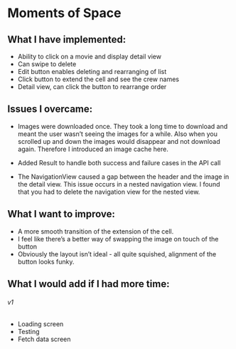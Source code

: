 # Moments of Space

## What I have implemented:

* Ability to click on a movie and display detail view
* Can swipe to delete
* Edit button enables deleting and rearranging of list
* Click button to extend the cell and see the crew names
* Detail view, can click the button to rearrange order

## Issues I overcame:

* Images were downloaded once.  They took a long time to download and meant the user wasn’t seeing the images for a while.  Also when you scrolled up and down the images would disappear and not download again.  Therefore I introduced an image cache here.

* Added Result to handle both success and failure cases in the API call

* The NavigationView caused a gap between the header and the image in the detail view.  This issue occurs in a nested navigation view.  I found that you had to delete the navigation view for the nested view.


## What I want to improve:

* A more smooth transition of the extension of the cell.
* I feel like there’s a better way of swapping the image on touch of the button
* Obviously the layout isn’t ideal - all quite squished, alignment of the button looks funky.

## What I would add if I had more time:

###### v1
* Loading screen
* Testing
* Fetch data screen
